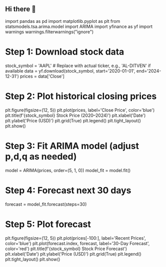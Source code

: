 ## Hi there 👋

<!--
**Deepak6380/Deepak6380** is a ✨ _special_ ✨ repository because its `README.md` (this file) appears on your GitHub profile.

Here are some ideas to get you started:

- 🔭 I’m currently working on ...
- 🌱 I’m currently learning ...
- 👯 I’m looking to collaborate on ...
- 🤔 I’m looking for help with ...
- 💬 Ask me about ...
- 📫 How to reach me: ...
- 😄 Pronouns: ...
- ⚡ Fun fact: ...
-->
import pandas as pd
import matplotlib.pyplot as plt
from statsmodels.tsa.arima.model import ARIMA
import yfinance as yf
import warnings
warnings.filterwarnings("ignore")

# Step 1: Download stock data
stock_symbol = 'AAPL'  # Replace with actual ticker, e.g., 'AL-DITVEN' if available
data = yf.download(stock_symbol, start='2020-01-01', end='2024-12-31')
prices = data['Close']

# Step 2: Plot historical closing prices
plt.figure(figsize=(12, 5))
plt.plot(prices, label='Close Price', color='blue')
plt.title(f'{stock_symbol} Stock Price (2020–2024)')
plt.xlabel('Date')
plt.ylabel('Price (USD)')
plt.grid(True)
plt.legend()
plt.tight_layout()
plt.show()

# Step 3: Fit ARIMA model (adjust p,d,q as needed)
model = ARIMA(prices, order=(5, 1, 0))
model_fit = model.fit()

# Step 4: Forecast next 30 days
forecast = model_fit.forecast(steps=30)

# Step 5: Plot forecast
plt.figure(figsize=(12, 5))
plt.plot(prices[-100:], label='Recent Prices', color='blue')
plt.plot(forecast.index, forecast, label='30-Day Forecast', color='red')
plt.title(f'{stock_symbol} Stock Price Forecast')
plt.xlabel('Date')
plt.ylabel('Price (USD)')
plt.grid(True)
plt.legend()
plt.tight_layout()
plt.show()
